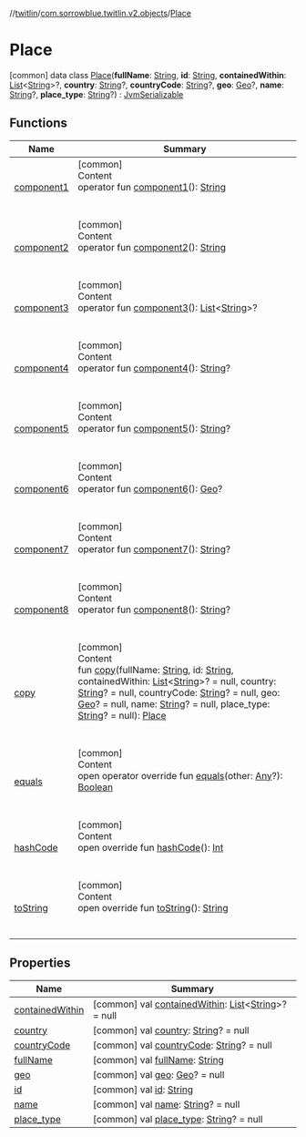 //[twitlin](../../index.md)/[com.sorrowblue.twitlin.v2.objects](../index.md)/[Place](index.md)



# Place  
 [common] data class [Place](index.md)(**fullName**: [String](https://kotlinlang.org/api/latest/jvm/stdlib/kotlin/-string/index.html), **id**: [String](https://kotlinlang.org/api/latest/jvm/stdlib/kotlin/-string/index.html), **containedWithin**: [List](https://kotlinlang.org/api/latest/jvm/stdlib/kotlin.collections/-list/index.html)<[String](https://kotlinlang.org/api/latest/jvm/stdlib/kotlin/-string/index.html)>?, **country**: [String](https://kotlinlang.org/api/latest/jvm/stdlib/kotlin/-string/index.html)?, **countryCode**: [String](https://kotlinlang.org/api/latest/jvm/stdlib/kotlin/-string/index.html)?, **geo**: [Geo](../-geo/index.md)?, **name**: [String](https://kotlinlang.org/api/latest/jvm/stdlib/kotlin/-string/index.html)?, **place_type**: [String](https://kotlinlang.org/api/latest/jvm/stdlib/kotlin/-string/index.html)?) : [JvmSerializable](../../com.sorrowblue.twitlin.annotation/-jvm-serializable/index.md)   


## Functions  
  
|  Name|  Summary| 
|---|---|
| <a name="com.sorrowblue.twitlin.v2.objects/Place/component1/#/PointingToDeclaration/"></a>[component1](component1.md)| <a name="com.sorrowblue.twitlin.v2.objects/Place/component1/#/PointingToDeclaration/"></a>[common]  <br>Content  <br>operator fun [component1](component1.md)(): [String](https://kotlinlang.org/api/latest/jvm/stdlib/kotlin/-string/index.html)  <br><br><br>
| <a name="com.sorrowblue.twitlin.v2.objects/Place/component2/#/PointingToDeclaration/"></a>[component2](component2.md)| <a name="com.sorrowblue.twitlin.v2.objects/Place/component2/#/PointingToDeclaration/"></a>[common]  <br>Content  <br>operator fun [component2](component2.md)(): [String](https://kotlinlang.org/api/latest/jvm/stdlib/kotlin/-string/index.html)  <br><br><br>
| <a name="com.sorrowblue.twitlin.v2.objects/Place/component3/#/PointingToDeclaration/"></a>[component3](component3.md)| <a name="com.sorrowblue.twitlin.v2.objects/Place/component3/#/PointingToDeclaration/"></a>[common]  <br>Content  <br>operator fun [component3](component3.md)(): [List](https://kotlinlang.org/api/latest/jvm/stdlib/kotlin.collections/-list/index.html)<[String](https://kotlinlang.org/api/latest/jvm/stdlib/kotlin/-string/index.html)>?  <br><br><br>
| <a name="com.sorrowblue.twitlin.v2.objects/Place/component4/#/PointingToDeclaration/"></a>[component4](component4.md)| <a name="com.sorrowblue.twitlin.v2.objects/Place/component4/#/PointingToDeclaration/"></a>[common]  <br>Content  <br>operator fun [component4](component4.md)(): [String](https://kotlinlang.org/api/latest/jvm/stdlib/kotlin/-string/index.html)?  <br><br><br>
| <a name="com.sorrowblue.twitlin.v2.objects/Place/component5/#/PointingToDeclaration/"></a>[component5](component5.md)| <a name="com.sorrowblue.twitlin.v2.objects/Place/component5/#/PointingToDeclaration/"></a>[common]  <br>Content  <br>operator fun [component5](component5.md)(): [String](https://kotlinlang.org/api/latest/jvm/stdlib/kotlin/-string/index.html)?  <br><br><br>
| <a name="com.sorrowblue.twitlin.v2.objects/Place/component6/#/PointingToDeclaration/"></a>[component6](component6.md)| <a name="com.sorrowblue.twitlin.v2.objects/Place/component6/#/PointingToDeclaration/"></a>[common]  <br>Content  <br>operator fun [component6](component6.md)(): [Geo](../-geo/index.md)?  <br><br><br>
| <a name="com.sorrowblue.twitlin.v2.objects/Place/component7/#/PointingToDeclaration/"></a>[component7](component7.md)| <a name="com.sorrowblue.twitlin.v2.objects/Place/component7/#/PointingToDeclaration/"></a>[common]  <br>Content  <br>operator fun [component7](component7.md)(): [String](https://kotlinlang.org/api/latest/jvm/stdlib/kotlin/-string/index.html)?  <br><br><br>
| <a name="com.sorrowblue.twitlin.v2.objects/Place/component8/#/PointingToDeclaration/"></a>[component8](component8.md)| <a name="com.sorrowblue.twitlin.v2.objects/Place/component8/#/PointingToDeclaration/"></a>[common]  <br>Content  <br>operator fun [component8](component8.md)(): [String](https://kotlinlang.org/api/latest/jvm/stdlib/kotlin/-string/index.html)?  <br><br><br>
| <a name="com.sorrowblue.twitlin.v2.objects/Place/copy/#kotlin.String#kotlin.String#kotlin.collections.List[kotlin.String]?#kotlin.String?#kotlin.String?#com.sorrowblue.twitlin.v2.objects.Geo?#kotlin.String?#kotlin.String?/PointingToDeclaration/"></a>[copy](copy.md)| <a name="com.sorrowblue.twitlin.v2.objects/Place/copy/#kotlin.String#kotlin.String#kotlin.collections.List[kotlin.String]?#kotlin.String?#kotlin.String?#com.sorrowblue.twitlin.v2.objects.Geo?#kotlin.String?#kotlin.String?/PointingToDeclaration/"></a>[common]  <br>Content  <br>fun [copy](copy.md)(fullName: [String](https://kotlinlang.org/api/latest/jvm/stdlib/kotlin/-string/index.html), id: [String](https://kotlinlang.org/api/latest/jvm/stdlib/kotlin/-string/index.html), containedWithin: [List](https://kotlinlang.org/api/latest/jvm/stdlib/kotlin.collections/-list/index.html)<[String](https://kotlinlang.org/api/latest/jvm/stdlib/kotlin/-string/index.html)>? = null, country: [String](https://kotlinlang.org/api/latest/jvm/stdlib/kotlin/-string/index.html)? = null, countryCode: [String](https://kotlinlang.org/api/latest/jvm/stdlib/kotlin/-string/index.html)? = null, geo: [Geo](../-geo/index.md)? = null, name: [String](https://kotlinlang.org/api/latest/jvm/stdlib/kotlin/-string/index.html)? = null, place_type: [String](https://kotlinlang.org/api/latest/jvm/stdlib/kotlin/-string/index.html)? = null): [Place](index.md)  <br><br><br>
| <a name="kotlin/Any/equals/#kotlin.Any?/PointingToDeclaration/"></a>[equals](../../com.sorrowblue.twitlin.v2.users/-users-api/-expansion/-companion/index.md#%5Bkotlin%2FAny%2Fequals%2F%23kotlin.Any%3F%2FPointingToDeclaration%2F%5D%2FFunctions%2F1930806739)| <a name="kotlin/Any/equals/#kotlin.Any?/PointingToDeclaration/"></a>[common]  <br>Content  <br>open operator override fun [equals](../../com.sorrowblue.twitlin.v2.users/-users-api/-expansion/-companion/index.md#%5Bkotlin%2FAny%2Fequals%2F%23kotlin.Any%3F%2FPointingToDeclaration%2F%5D%2FFunctions%2F1930806739)(other: [Any](https://kotlinlang.org/api/latest/jvm/stdlib/kotlin/-any/index.html)?): [Boolean](https://kotlinlang.org/api/latest/jvm/stdlib/kotlin/-boolean/index.html)  <br><br><br>
| <a name="kotlin/Any/hashCode/#/PointingToDeclaration/"></a>[hashCode](../../com.sorrowblue.twitlin.v2.users/-users-api/-expansion/-companion/index.md#%5Bkotlin%2FAny%2FhashCode%2F%23%2FPointingToDeclaration%2F%5D%2FFunctions%2F1930806739)| <a name="kotlin/Any/hashCode/#/PointingToDeclaration/"></a>[common]  <br>Content  <br>open override fun [hashCode](../../com.sorrowblue.twitlin.v2.users/-users-api/-expansion/-companion/index.md#%5Bkotlin%2FAny%2FhashCode%2F%23%2FPointingToDeclaration%2F%5D%2FFunctions%2F1930806739)(): [Int](https://kotlinlang.org/api/latest/jvm/stdlib/kotlin/-int/index.html)  <br><br><br>
| <a name="kotlin/Any/toString/#/PointingToDeclaration/"></a>[toString](../../com.sorrowblue.twitlin.v2.users/-users-api/-expansion/-companion/index.md#%5Bkotlin%2FAny%2FtoString%2F%23%2FPointingToDeclaration%2F%5D%2FFunctions%2F1930806739)| <a name="kotlin/Any/toString/#/PointingToDeclaration/"></a>[common]  <br>Content  <br>open override fun [toString](../../com.sorrowblue.twitlin.v2.users/-users-api/-expansion/-companion/index.md#%5Bkotlin%2FAny%2FtoString%2F%23%2FPointingToDeclaration%2F%5D%2FFunctions%2F1930806739)(): [String](https://kotlinlang.org/api/latest/jvm/stdlib/kotlin/-string/index.html)  <br><br><br>


## Properties  
  
|  Name|  Summary| 
|---|---|
| <a name="com.sorrowblue.twitlin.v2.objects/Place/containedWithin/#/PointingToDeclaration/"></a>[containedWithin](contained-within.md)| <a name="com.sorrowblue.twitlin.v2.objects/Place/containedWithin/#/PointingToDeclaration/"></a> [common] val [containedWithin](contained-within.md): [List](https://kotlinlang.org/api/latest/jvm/stdlib/kotlin.collections/-list/index.html)<[String](https://kotlinlang.org/api/latest/jvm/stdlib/kotlin/-string/index.html)>? = null   <br>
| <a name="com.sorrowblue.twitlin.v2.objects/Place/country/#/PointingToDeclaration/"></a>[country](country.md)| <a name="com.sorrowblue.twitlin.v2.objects/Place/country/#/PointingToDeclaration/"></a> [common] val [country](country.md): [String](https://kotlinlang.org/api/latest/jvm/stdlib/kotlin/-string/index.html)? = null   <br>
| <a name="com.sorrowblue.twitlin.v2.objects/Place/countryCode/#/PointingToDeclaration/"></a>[countryCode](country-code.md)| <a name="com.sorrowblue.twitlin.v2.objects/Place/countryCode/#/PointingToDeclaration/"></a> [common] val [countryCode](country-code.md): [String](https://kotlinlang.org/api/latest/jvm/stdlib/kotlin/-string/index.html)? = null   <br>
| <a name="com.sorrowblue.twitlin.v2.objects/Place/fullName/#/PointingToDeclaration/"></a>[fullName](full-name.md)| <a name="com.sorrowblue.twitlin.v2.objects/Place/fullName/#/PointingToDeclaration/"></a> [common] val [fullName](full-name.md): [String](https://kotlinlang.org/api/latest/jvm/stdlib/kotlin/-string/index.html)   <br>
| <a name="com.sorrowblue.twitlin.v2.objects/Place/geo/#/PointingToDeclaration/"></a>[geo](geo.md)| <a name="com.sorrowblue.twitlin.v2.objects/Place/geo/#/PointingToDeclaration/"></a> [common] val [geo](geo.md): [Geo](../-geo/index.md)? = null   <br>
| <a name="com.sorrowblue.twitlin.v2.objects/Place/id/#/PointingToDeclaration/"></a>[id](id.md)| <a name="com.sorrowblue.twitlin.v2.objects/Place/id/#/PointingToDeclaration/"></a> [common] val [id](id.md): [String](https://kotlinlang.org/api/latest/jvm/stdlib/kotlin/-string/index.html)   <br>
| <a name="com.sorrowblue.twitlin.v2.objects/Place/name/#/PointingToDeclaration/"></a>[name](name.md)| <a name="com.sorrowblue.twitlin.v2.objects/Place/name/#/PointingToDeclaration/"></a> [common] val [name](name.md): [String](https://kotlinlang.org/api/latest/jvm/stdlib/kotlin/-string/index.html)? = null   <br>
| <a name="com.sorrowblue.twitlin.v2.objects/Place/place_type/#/PointingToDeclaration/"></a>[place_type](place_type.md)| <a name="com.sorrowblue.twitlin.v2.objects/Place/place_type/#/PointingToDeclaration/"></a> [common] val [place_type](place_type.md): [String](https://kotlinlang.org/api/latest/jvm/stdlib/kotlin/-string/index.html)? = null   <br>

